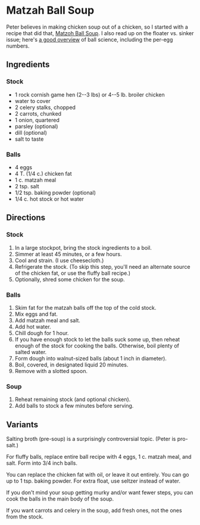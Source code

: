 # Matzah Ball Soup

Peter believes in making chicken soup out of a chicken, so I started with a recipe that did that, [Matzoh Ball Soup](http://www.foodnetwork.com/recipes/matzoh-ball-soup-recipe.html).  I also read up on the floater vs. sinker issue; here's [a good overview](http://www.seriouseats.com/2015/04/how-to-make-the-best-matzo-balls.html) of ball science, including the per-egg numbers.

## Ingredients

### Stock

* 1 rock cornish game hen (2--3 lbs) or 4--5 lb. broiler chicken
* water to cover
* 2 celery stalks, chopped
* 2 carrots, chunked
* 1 onion, quartered
* parsley (optional)
* dill (optional)
* salt to taste

### Balls

* 4 eggs
* 4 T. (1/4 c.) chicken fat
* 1 c. matzah meal
* 2 tsp. salt
* 1/2 tsp. baking powder (optional)
* 1/4 c. hot stock or hot water

## Directions

### Stock

1. In a large stockpot, bring the stock ingredients to a boil.
2. Simmer at least 45 minutes, or a few hours.
3. Cool and strain.  (I use cheesecloth.)
4. Refrigerate the stock.  (To skip this step, you'll need an alternate source of the chicken fat, or use the fluffy ball recipe.)
5. Optionally, shred some chicken for the soup.

### Balls

1. Skim fat for the matzah balls off the top of the cold stock.
2. Mix eggs and fat.
3. Add matzah meal and salt.
4. Add hot water.
5. Chill dough for 1 hour.
6. If you have enough stock to let the balls suck some up, then reheat enough of the stock for cooking the balls.  Otherwise, boil plenty of salted water.
7. Form dough into walnut-sized balls (about 1 inch in diameter).
8. Boil, covered, in designated liquid 20 minutes.
9. Remove with a slotted spoon.

### Soup

1. Reheat remaining stock (and optional chicken).
2. Add balls to stock a few minutes before serving.

## Variants

Salting broth (pre-soup) is a surprisingly controversial topic.  (Peter is pro-salt.)

For fluffy balls, replace entire ball recipe with 4 eggs, 1 c. matzah meal, and salt.  Form into 3/4 inch balls.

You can replace the chicken fat with oil, or leave it out entirely.  You can go up to 1 tsp. baking powder.  For extra float, use seltzer instead of water.

If you don't mind your soup getting murky and/or want fewer steps, you can cook the balls in the main body of the soup.

If you want carrots and celery in the soup, add fresh ones, not the ones from the stock.
